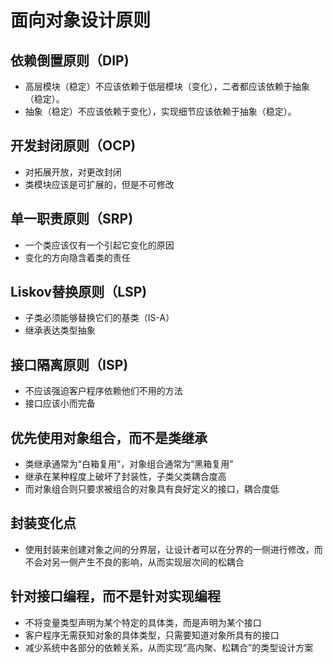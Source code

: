 
# 面向对象设计原则
## 依赖倒置原则（DIP)
* 高层模块（稳定）不应该依赖于低层模块（变化），二者都应该依赖于抽象（稳定）。
* 抽象（稳定）不应该依赖于变化），实现细节应该依赖于抽象（稳定）。
## 开发封闭原则（OCP)
* 对拓展开放，对更改封闭
* 类模块应该是可扩展的，但是不可修改
## 单一职责原则（SRP)
* 一个类应该仅有一个引起它变化的原因
* 变化的方向隐含着类的责任
## Liskov替换原则（LSP)
* 子类必须能够替换它们的基类（IS-A）
* 继承表达类型抽象 
## 接口隔离原则（ISP)
* 不应该强迫客户程序依赖他们不用的方法
* 接口应该小而完备
## 优先使用对象组合，而不是类继承
* 类继承通常为“白箱复用”，对象组合通常为“黑箱复用”
* 继承在某种程度上破坏了封装性，子类父类耦合度高
* 而对象组合则只要求被组合的对象具有良好定义的接口，耦合度低
## 封装变化点
* 使用封装来创建对象之间的分界层，让设计者可以在分界的一侧进行修改，而不会对另一侧产生不良的影响，从而实现层次间的松耦合
## 针对接口编程，而不是针对实现编程
* 不将变量类型声明为某个特定的具体类，而是声明为某个接口
* 客户程序无需获知对象的具体类型，只需要知道对象所具有的接口
* 减少系统中各部分的依赖关系，从而实现“高内聚、松耦合”的类型设计方案

 